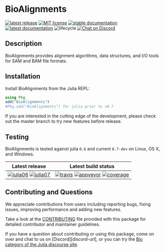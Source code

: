 # BioAlignments

[![latest release](https://img.shields.io/github/release/BioJulia/BioAlignments.jl.svg?style=flat-square)](https://github.com/BioJulia/BioAlignments.jl/releases/latest)
[![MIT license](https://img.shields.io/badge/license-MIT-green.svg?style=flat-square)](https://github.com/BioJulia/BioAlignments.jl/blob/master/LICENSE)
[![stable documentation](https://img.shields.io/badge/docs-stable-blue.svg?style=flat-square)](https://biojulia.github.io/BioAlignments.jl/stable)
[![latest documentation](https://img.shields.io/badge/docs-latest-blue.svg?style=flat-square)](https://biojulia.github.io/BioAlignments.jl/latest/)
![lifecycle](https://img.shields.io/badge/lifecycle-maturing-blue.svg?style=flat-square)
[![Chat on Discord](https://img.shields.io/badge/discord-chat-blue.svg?style=flat-square&logo=discord&colorB=%237289DA)](https://discord.gg/z73YNFz)

## Description

BioAlignments provides alignment algorithms, data structures, and I/O
tools for SAM and BAM file formats.

## Installation

Install BioAlignments from the Julia REPL:

```julia
using Pkg
add("BioAlignments")
#Pkg.add("BioAlignments") for julia prior to v0.7
```

If you are interested in the cutting edge of the development, please
check out the master branch to try new features before release.

## Testing

BioAlignments is tested against julia `0.6` and current `0.7-dev` on
Linux, OS X, and Windows.

| **Latest release** | **Latest build status** |
|:------------------:|:-----------------------:|
| [![julia06](http://pkg.julialang.org/badges/BioAlignments_0.6.svg?style=flat-square)](http://pkg.julialang.org/?pkg=BioAlignments) [![julia07](http://pkg.julialang.org/badges/BioAlignments_0.7.svg?style=flat-square)](http://pkg.julialang.org/?pkg=BioAlignments) | [![travis](https://img.shields.io/travis/BioJulia/BioAlignments.jl/master.svg?label=Linux+/+macOS)](https://travis-ci.org/BioJulia/BioAlignments.jl) [![appveyor](https://ci.appveyor.com/api/projects/status/klkynmkr1tgd30gq/branch/master?svg=true)](https://ci.appveyor.com/project/Ward9250/bioalignments-jl/branch/master) [![coverage](http://codecov.io/github/BioJulia/BioAlignments.jl/coverage.svg?branch=master)](http://codecov.io/github/BioJulia/BioAlignments.jl?branch=master) |

## Contributing and Questions

We appreciate contributions from users including reporting bugs, fixing
issues, improving performance and adding new features.

Take a look at the [CONTRIBUTING](CONTRIBUTING.md) file provided with
this package for detailed contributor and maintainer guidelines.

If you have a question about contributing or using this package, come
on over and chat to us on [Discord][discord-url], or you can try the
[Bio category of the Julia discourse site](https://discourse.julialang.org/c/domain/bio).